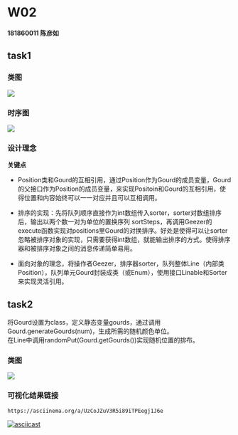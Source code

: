 # W02
**181860011 陈彦如**

## task1

### 类图
![](https://github.com/jwork-2021/jw02-RudyChan0/blob/master/example/181860011/uml/example.png)

### 时序图
![](https://github.com/jwork-2021/jw02-RudyChan0/blob/master/example/181860011/uml/timeLine.png)

### 设计理念

**关键点**
- Position类和Gourd的互相引用，通过Position作为Gourd的成员变量，Gourd的父接口作为Position的成员变量，来实现Positoin和Gourd的互相引用，使得位置和内容始终可以一一对应并且可以互相调用。

- 排序的实现：先将队列顺序直接作为int数组传入sorter，sorter对数组排序后，输出以两个数一对为单位的置换序列 sortSteps，再调用Geezer的execute函数实现对positions里Gourd的对换排序。好处是使得可以让sorter忽略被排序对象的实现，只需要获得int数组，就能输出排序的方式。使得排序器和被排序对象之间的消息传递简单易用。

- 面向对象的理念，将操作者Geezer，排序器sorter，队列整体Line（内部类Position），队列单元Gourd封装成类（或Enum），使用接口Linable和Sorter来实现灵活引用。

## task2

将Gourd设置为class，定义静态变量gourds，通过调用Gourd.generateGourds(num)，生成所需的随机颜色单位。  
在Line中调用randomPut(Gourd.getGourds())实现随机位置的排布。

### 类图

![](https://github.com/jwork-2021/jw02-RudyChan0/blob/master/example/181860011/uml/task2.png)



### 可视化结果链接
    https://asciinema.org/a/UzCoJZuV3R5i89iTPEegj1J6e

[![asciicast](https://asciinema.org/a/UzCoJZuV3R5i89iTPEegj1J6e.svg)](https://asciinema.org/a/UzCoJZuV3R5i89iTPEegj1J6e)